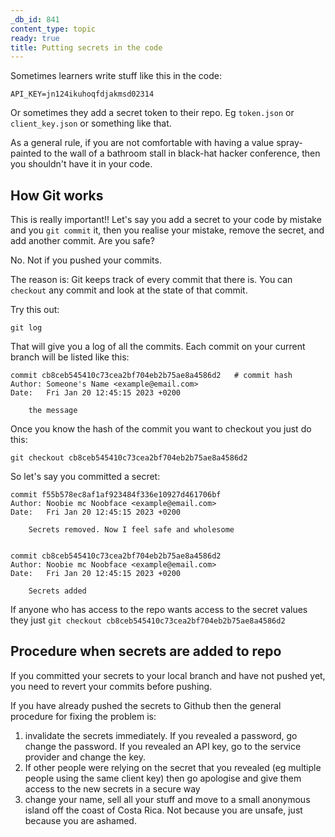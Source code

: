 ```yaml
---
_db_id: 841
content_type: topic
ready: true
title: Putting secrets in the code
---
```


Sometimes learners write stuff like this in the code:

```
API_KEY=jn124ikuhoqfdjakmsd02314
```

Or sometimes they add a secret token to their repo. Eg `token.json` or `client_key.json` or something like that.

As a general rule, if you are not comfortable with having a value spray-painted to the wall of a bathroom stall in black-hat hacker conference, then you shouldn't have it in your code. 

## How Git works

This is really important!! Let's say you add a secret to your code by mistake and you `git commit` it, then you realise your mistake, remove the secret, and add another commit. Are you safe?

No. Not if you pushed your commits.

The reason is: Git keeps track of every commit that there is. You can `checkout` any commit and look at the state of that commit.

Try this out:

```
git log
```

That will give you a log of all the commits. Each commit on your current branch will be listed like this:

```
commit cb8ceb545410c73cea2bf704eb2b75ae8a4586d2   # commit hash
Author: Someone's Name <example@email.com>
Date:   Fri Jan 20 12:45:15 2023 +0200

    the message

```

Once you know the hash of the commit you want to checkout you just do this:

```
git checkout cb8ceb545410c73cea2bf704eb2b75ae8a4586d2
```

So let's say you committed a secret:

```
commit f55b578ec8af1af923484f336e10927d461706bf   
Author: Noobie mc Noobface <example@email.com>
Date:   Fri Jan 20 12:45:15 2023 +0200

    Secrets removed. Now I feel safe and wholesome


commit cb8ceb545410c73cea2bf704eb2b75ae8a4586d2   
Author: Noobie mc Noobface <example@email.com>
Date:   Fri Jan 20 12:45:15 2023 +0200

    Secrets added

```

If anyone who has access to the repo wants access to the secret values they just `git checkout cb8ceb545410c73cea2bf704eb2b75ae8a4586d2`

## Procedure when secrets are added to repo

If you committed your secrets to your local branch and have not pushed yet, you need to revert your commits before pushing. 

If you have already pushed the secrets to Github then the general procedure for fixing the problem is:

1. invalidate the secrets immediately. If you revealed a password, go change the password. If you revealed an API key, go to the service provider and change the key. 
2. If other people were relying on the secret that you revealed (eg multiple people using the same client key) then go apologise and give them access to the new secrets in a secure way
3. change your name, sell all your stuff and move to a small anonymous island off the coast of Costa Rica. Not because you are unsafe, just because you are ashamed.